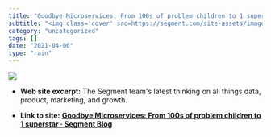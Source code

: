 ```yaml
---
title: "Goodbye Microservices: From 100s of problem children to 1 superstar · Segment Blog"
subtitle: "<img class='cover' src=https://segment.com/site-assets/images/og-home.jpg>"
category: "uncategorized"
tags: []
date: "2021-04-06"
type: "rain"
---
```

<img class="cover" src=https://segment.com/site-assets/images/og-home.jpg>



* **Web site excerpt:** The Segment team's latest thinking on all things data, product, marketing, and growth.

* **Link to site:** **[Goodbye Microservices: From 100s of problem children to 1 superstar · Segment Blog](https://segment.com/blog/goodbye-microservices)**